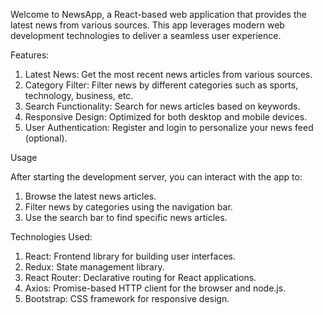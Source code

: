 Welcome to NewsApp, a React-based web application that provides the latest news from various sources. This app leverages modern web development technologies to deliver a seamless user experience.

Features:
1. Latest News: Get the most recent news articles from various sources.
2. Category Filter: Filter news by different categories such as sports, technology, business, etc.
3. Search Functionality: Search for news articles based on keywords.
4. Responsive Design: Optimized for both desktop and mobile devices.
5. User Authentication: Register and login to personalize your news feed (optional).

Usage

After starting the development server, you can interact with the app to:

1. Browse the latest news articles.
2. Filter news by categories using the navigation bar.
3. Use the search bar to find specific news articles.

Technologies Used:

1. React: Frontend library for building user interfaces.
2. Redux: State management library.
3. React Router: Declarative routing for React applications.
4. Axios: Promise-based HTTP client for the browser and node.js.
5. Bootstrap: CSS framework for responsive design.
